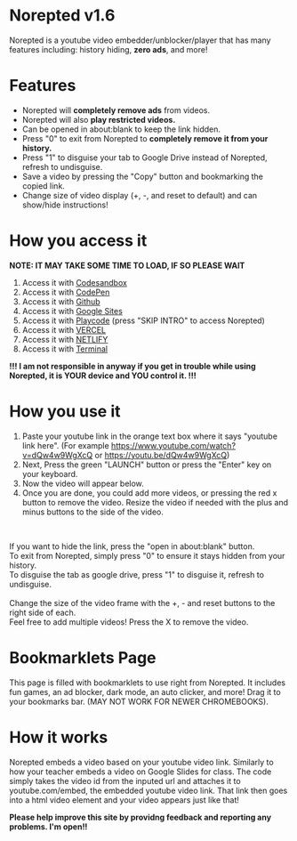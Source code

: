 # Norepted v1.6
Norepted is a youtube video embedder/unblocker/player that has many features including: history hiding, **zero ads**, and more! 
# Features
- Norepted will **completely remove ads** from videos.
- Norepted will also **play restricted videos.**
- Can be opened in about:blank to keep the link hidden.
- Press "0" to exit from Norepted to **completely remove it from your history.**
- Press "1" to disguise your tab to Google Drive instead of Norepted, refresh to undisguise.
- Save a video by pressing the "Copy" button and bookmarking the copied link.
- Change size of video display (+, -, and reset to default) and can show/hide instructions!
# How you access it
**NOTE: IT MAY TAKE SOME TIME TO LOAD, IF SO PLEASE WAIT**
1. Access it with [Codesandbox](https://gzhhqm.csb.app)
2. Access it with [CodePen](https://codepen.io/weaF_z/full/RwJVywE)
3. Access it with [Github](http://wea-f.github.io/Norepted)
4. Access it with [Google Sites](https://sites.google.com/view/n0repted/home)
5. Access it with [Playcode](https://norepted.playcode.io) (press "SKIP INTRO" to access Norepted)
6. Access it with [VERCEL](https://norepted-delta.vercel.app/)
7. Access it with [NETLIFY](https://norepted.netlify.app/)
8. Access it with [Terminal](https://github.com/wea-f/Norepted/wiki/Run-Norepted-Locally-with-Terminal) <br>

**!!! I am not responsible in anyway if you get in trouble while using Norepted, it is YOUR device and YOU control it. !!!**
# How you use it 
1. Paste your youtube link in the orange text box where it says "youtube link here". (For example https://www.youtube.com/watch?v=dQw4w9WgXcQ or https://youtu.be/dQw4w9WgXcQ)<br>
2. Next, Press the green "LAUNCH" button or press the "Enter" key on your keyboard. <br>
3. Now the video will appear below. <br>
4. Once you are done, you could add more videos, or pressing the red x button to remove the video. Resize the video if needed with the plus and minus buttons to the side of the video. <br>
<br>

If you want to hide the link, press the "open in about:blank" button. <br>
To exit from Norepted, simply press "0" to ensure it stays hidden from your history. <br>
To disguise the tab as google drive, press "1" to disguise it, refresh to undisguise. <br> <br>
Change the size of the video frame with the +, - and reset buttons to the right side of each. <br>
Feel free to add multiple videos! Press the X to remove the video.<br>
# Bookmarklets Page
This page is filled with bookmarklets to use right from Norepted. It includes fun games, an ad blocker, dark mode, an auto clicker, and more! Drag it to your bookmarks bar. (MAY NOT WORK FOR NEWER CHROMEBOOKS).
# How it works
  Norepted embeds a video based on your youtube video link. Similarly to how your teacher embeds a video on Google Slides for class.
The code simply takes the video id from the inputed url and attaches it to youtube.com/embed, the embedded youtube video link. That link then goes into a html video element and your video appears just like that! <br>
<!--# Guidelines (you don't have to read this its old)
Here are some tips to follow: <br>
1	If you somehow know the creator in real life, please do not snitch on the creator. <br>

2	Please do not report this website to a teacher or principal [You can still do it, of course, but why?]. You can share it with your friends, but please make it limited. If you didn’t figure it out already, Norepted stands for “not reported.” The whole reason why this website was made was so it would not be restricted.<br>

3	Don’t use it too much, especially during school [if you are]. I recommend only using it in school for educational purposes. I repeat, educational purposes. And after school, you can do whatever you want, but please note to frequently touch grass and take a break.<br>

4	Enjoy the website while it lasts. I know probably one day Norepted would be reported and restricted [how ironic], but please be thankful for this convenience and don’t get too attached.<br><br>
 --- the creator of Norepted<br> -->
**Please help improve this site by providng feedback and reporting any problems. I'm open!!** <br>
  
